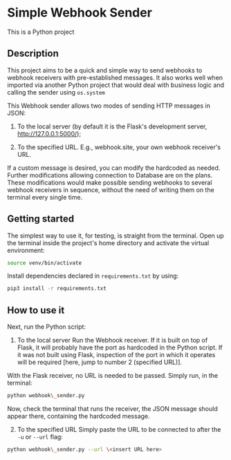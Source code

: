 # Simple Webhook Sender
This is a Python project

## Description

This project aims to be a quick and simple way to send webhooks to webhook receivers with pre-established messages. It also works well when imported via another Python project that would deal with business logic and calling the sender using `os.system`

This Webhook sender allows two modes of sending HTTP messages in JSON: 

1. To the local server (by default it is the Flask's development server, http://127.0.0.1:5000/);

2. To the specified URL. E.g., webhook.site, your own webhook receiver's URL.

If a custom message is desired, you can modify the hardcoded as needed.
Further modifications allowing connection to Database are on the plans. These modifications would make possible sending webhooks to several webhook receivers in sequence, without the need of writing them on the terminal every single time. 

## Getting started 
The simplest way to use it, for testing, is straight from the terminal. Open up the terminal inside the project's home directory and activate the virtual environment:

```bash
source venv/bin/activate
``` 

Install dependencies declared in `requirements.txt` by using:

```bash
pip3 install -r requirements.txt
```

## How to use it
Next, run the Python script:

1. To the local server
Run the Webhook receiver. If it is built on top of Flask, it will probably have the port as hardcoded in the Python script. If it was not built using Flask, inspection of the port in which it operates will be required [here, jump to number 2 (specified URL)].

With the Flask receiver, no URL is needed to be passed. Simply run, in the terminal:

```bash
python webhook\_sender.py
```

Now, check the terminal that runs the receiver, the JSON message should appear there, containing the hardcoded message.

2. To the specified URL
Simply paste the URL to be connected to after the `-u` or `--url` flag:

```bash
python webhook\_sender.py --url \<insert URL here>
```
